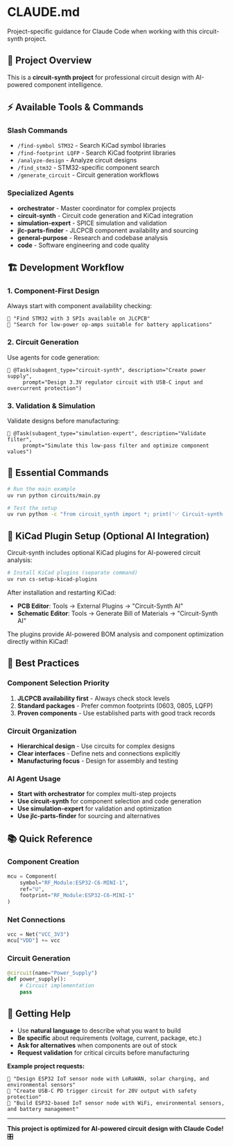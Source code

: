 # CLAUDE.md

Project-specific guidance for Claude Code when working with this circuit-synth project.

## 🚀 Project Overview

This is a **circuit-synth project** for professional circuit design with AI-powered component intelligence.

## ⚡ Available Tools & Commands

### **Slash Commands**
- `/find-symbol STM32` - Search KiCad symbol libraries
- `/find-footprint LQFP` - Search KiCad footprint libraries  
- `/analyze-design` - Analyze circuit designs
- `/find_stm32` - STM32-specific component search
- `/generate_circuit` - Circuit generation workflows

### **Specialized Agents** 
- **orchestrator** - Master coordinator for complex projects
- **circuit-synth** - Circuit code generation and KiCad integration
- **simulation-expert** - SPICE simulation and validation
- **jlc-parts-finder** - JLCPCB component availability and sourcing
- **general-purpose** - Research and codebase analysis
- **code** - Software engineering and code quality

## 🏗️ Development Workflow

### **1. Component-First Design**
Always start with component availability checking:
```
👤 "Find STM32 with 3 SPIs available on JLCPCB"
👤 "Search for low-power op-amps suitable for battery applications"
```

### **2. Circuit Generation**
Use agents for code generation:
```
👤 @Task(subagent_type="circuit-synth", description="Create power supply", 
     prompt="Design 3.3V regulator circuit with USB-C input and overcurrent protection")
```

### **3. Validation & Simulation**
Validate designs before manufacturing:
```
👤 @Task(subagent_type="simulation-expert", description="Validate filter", 
     prompt="Simulate this low-pass filter and optimize component values")
```

## 🔧 Essential Commands

```bash
# Run the main example
uv run python circuits/main.py

# Test the setup
uv run python -c "from circuit_synth import *; print('✅ Circuit-synth ready!')"
```

## 🔌 KiCad Plugin Setup (Optional AI Integration)

Circuit-synth includes optional KiCad plugins for AI-powered circuit analysis:

```bash
# Install KiCad plugins (separate command)
uv run cs-setup-kicad-plugins
```

After installation and restarting KiCad:
- **PCB Editor**: Tools → External Plugins → "Circuit-Synth AI"  
- **Schematic Editor**: Tools → Generate Bill of Materials → "Circuit-Synth AI"

The plugins provide AI-powered BOM analysis and component optimization directly within KiCad!

## 🎯 Best Practices

### **Component Selection Priority**
1. **JLCPCB availability first** - Always check stock levels
2. **Standard packages** - Prefer common footprints (0603, 0805, LQFP)
3. **Proven components** - Use established parts with good track records

### **Circuit Organization**
- **Hierarchical design** - Use circuits for complex designs
- **Clear interfaces** - Define nets and connections explicitly  
- **Manufacturing focus** - Design for assembly and testing

### **AI Agent Usage**
- **Start with orchestrator** for complex multi-step projects
- **Use circuit-synth** for component selection and code generation
- **Use simulation-expert** for validation and optimization
- **Use jlc-parts-finder** for sourcing and alternatives

## 📚 Quick Reference

### **Component Creation**
```python
mcu = Component(
    symbol="RF_Module:ESP32-C6-MINI-1",
    ref="U",
    footprint="RF_Module:ESP32-C6-MINI-1"
)
```

### **Net Connections**
```python
vcc = Net("VCC_3V3")
mcu["VDD"] += vcc
```

### **Circuit Generation**
```python
@circuit(name="Power_Supply")
def power_supply():
    # Circuit implementation
    pass
```

## 🚀 Getting Help

- Use **natural language** to describe what you want to build
- **Be specific** about requirements (voltage, current, package, etc.)
- **Ask for alternatives** when components are out of stock
- **Request validation** for critical circuits before manufacturing

**Example project requests:**
```
👤 "Design ESP32 IoT sensor node with LoRaWAN, solar charging, and environmental sensors"
👤 "Create USB-C PD trigger circuit for 20V output with safety protection" 
👤 "Build ESP32-based IoT sensor node with WiFi, environmental sensors, and battery management"
```

---

**This project is optimized for AI-powered circuit design with Claude Code!** 🎛️
